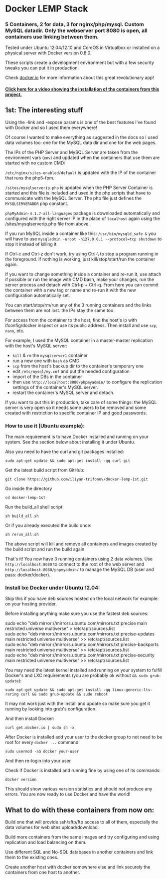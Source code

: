 Docker LEMP Stack
===
### 5 Containers, 2 for data, 3 for nginx/php/mysql. Custom MySQL datadir. Only the webserver port 8080 is open, all containers use linking between them.

Tested under Ubuntu 12.04/12.10 and CoreOS in Virtualbox or installed on a physical server with Docker version 0.8.0.

These scripts create a development environment but with a few security tweaks you can put it in production.

Check [docker.io](http://docker.io "Docker official") for more information about this great revolutionary  app!

#### [Click here for a video showing the installation of the containers from this project.](https://asciinema.org/a/7594)

## 1st: The interesting stuff
Using the -link and -expose params is one of the best features I've found with Docker and so I used them everywhere!

Of course I wanted to make everything as suggested in the docs so I used data volumes too:
one for the MySQL data dir and one for the web pages.

The IPs of the PHP Server and MySQL Server are taken from the environment vars (`env`) and updated when the containers
that use them are started with no custom CMD:

`/etc/nginx/sites-enabled/default` is updated with the IP of the container that runs the php5-fpm.

`/sites/mysqlserverip.php` is updated when the PHP Server Container is started and this file is included and used in the
php scripts that have to communicate with the MySQL Server. The php file  just defines the `MYSQLSERVERADDR` php constant.

`phpMyAdmin-4.1.7-all-languages` package is downloaded automatically and configured with the right server IP
in the place of `localhost` again using the /sites/mysqlserverip.php file from above.

If you run MySQL inside a container like this: `/usr/bin/mysqld_safe &`
you will have to use `mysqladmin -uroot -h127.0.0.1 --protocol=tcp shutdown` to stop it instead of killing it

If Ctrl-c and Ctrl-z don't work, try using Ctrl-\ to stop a program running in the foreground.
If nothing is working, just kill/stop/start/run the container again.

If you want to change something inside a container and re-run it, use attach if possible or run the image with CMD bash,
make your changes, run the server process and detach with Ctrl-p + Ctrl-q. From here you can commit the container with a
new tag or name and re-run it with the new configuration automatically set.

You can start/stop/rm/run any of the 3 running containers and the links between them are not lost. the IPs stay the same
too.

For access from the container to the host, find the host's ip with ifconfig/docker inspect or use its public address.
Then install and use `scp`, `nano`, etc.

For example, I used the MySQL container in a master-master replication with the host's MySQL server:

- `kill` & `rm` the `mysqlserver1` container
- run a new one with `bash` as CMD
- `scp` from the host's backup dir to the container's temporary one
- edit `/etc/mysql/my.cnf` and put the needed configuration
- import of the DBs in the container
- then use `http://localhost:8080/phpmyadmin/` to configure the replication settings of the container's MySQL server.
- restart the container's MySQL server and detach.

If you want to put this in production, take care of some things: the MySQL server is very open so it needs some users
to be removed and some created with restriction to specific container IP and good passwords.

### How to use it (Ubuntu example):

The main requirement is to have Docker installed and running on your system. See the section below about
installing it under Ubuntu.

Also you need to have the curl and git packages installed:

`sudo apt-get update && sudo apt-get install -qq curl git`

Get the latest build script from GitHub:

`git clone https://github.com/iliyan-trifonov/docker-lemp-1st.git`

Go inside the directory

`cd docker-lemp-1st`

Run the build_all shell script:

`sh build_all.sh`

Or if you already executed the build once:

`sh rerun_all.sh`

The above script will kill and remove all containers and images created by the build script and run the build again.

That's it! You now have 3 running containers using 2 data volumes.
Use `http://localhost:8080` to connect to the root of the web server and `http://localhost:8080/phpmyadmin/` to manage the MySQL DB (user and pass: docker/docker).

### Install lxc Docker under Ubuntu 12.04:

Skip this if you have deb sources hosted on the local network for example: on your hosting provider.

Before installing anything make sure you use the fastest deb sources:

sudo echo "deb mirror://mirrors.ubuntu.com/mirrors.txt precise main restricted universe multiverse" > /etc/apt/sources.list<br>
sudo echo "deb mirror://mirrors.ubuntu.com/mirrors.txt precise-updates main restricted universe multiverse" >> /etc/apt/sources.list<br>
sudo echo "deb mirror://mirrors.ubuntu.com/mirrors.txt precise-backports main restricted universe multiverse" >> /etc/apt/sources.list<br>
sudo echo "deb mirror://mirrors.ubuntu.com/mirrors.txt precise-security main restricted universe multiverse" >> /etc/apt/sources.list<br>

You may need the latest kernel installed and running on your system to fulfill Docker's and LXC requirements
(you are probably ok without `&& sudo grub-update`):

`sudo apt-get update && sudo apt-get install -qq linux-generic-lts-raring curl && sudo grub-update && sudo reboot`

It may not work just with the install and update so make sure you get it running by looking into grub's configuration.

And then install Docker:

`curl get.docker.io | sudo sh -x`

After Docker is installed add your user to the docker group to not need to be root for every `docker ...` command:

`sudo usermod -aG docker your-user`

And then re-login into your user

Check if Docker is installed and running fine by using one of its commands:

`docker version`

This should show various version statistics and should not produce any errors.
You are now ready to use Docker and have the world!

## What to do with these containers from now on:
Build one that will provide ssh/sftp/ftp access to all of them, especially the data volumes for web sites upload/download.

Build more containers from the same images and try configuring and using replication and load balancing on them.

Use different SQL and No-SQL databases in another containers and link them to the existing ones.

Create another host with docker somewhere else and link securely the containers from one host to another.

